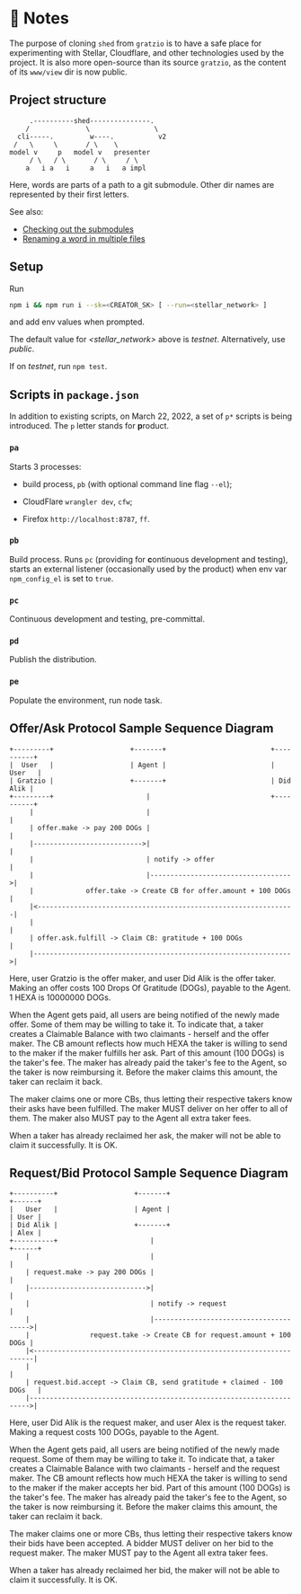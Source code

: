 # 👷 Notes

The purpose of cloning `shed` from `gratzio` is to have a safe place for experimenting with Stellar, Cloudflare, and other technologies used by the project. It is also more open-source than its source `gratzio`, as the content of its `www/view` dir is now public.

## Project structure

```
     .----------shed---------------.
    /              \                \
  cli-----.         w----.           v2
 /   \     \       / \    \
model v     p   model v   presenter
     / \   / \       / \     / \
    a   i a   i     a   i   a impl
```
Here, words are parts of a path to a git submodule. Other dir names are represented by their first letters.

See also: 

- [Checking out the submodules](https://stackoverflow.com/questions/11893678/warning-remote-head-refers-to-nonexistent-ref-unable-to-checkout)
- [Renaming a word in multiple files](https://stackoverflow.com/questions/11392478/how-to-replace-a-string-in-multiple-files-in-linux-command-line)

## Setup

Run

```bash
npm i && npm run i --sk=<CREATOR_SK> [ --run=<stellar_network> ]
```

and add env values when prompted. 

The default value for *\<stellar_network\>* above is *testnet*. Alternatively, use *public*.

If on *testnet*, run `npm test`.

## Scripts in `package.json`

In addition to existing scripts, on March 22, 2022, a set of `p*` scripts is being introduced. The `p` letter stands for **p**roduct.

### `pa`

Starts 3 processes:

- build process, `pb` (with optional command line flag `--el`);

- CloudFlare `wrangler dev`, `cfw`;

- Firefox `http://localhost:8787`, `ff`.

### `pb`

Build process. Runs `pc` (providing for **c**ontinuous development and testing), starts an external listener (occasionally used by the product) when env var `npm_config_el` is set to `true`.

### `pc`

Continuous development and testing, pre-committal.

### `pd`

Publish the distribution.

### `pe`

Populate the environment, run node task.

## Offer/Ask Protocol Sample Sequence Diagram

```
+---------+                   +-------+                          +----------+
|  User   |                   | Agent |                          |   User   |
| Gratzio |                   +-------+                          | Did Alik |
+---------+                       |                              +----------+
     |                            |                                    |
     | offer.make -> pay 200 DOGs |                                    | 
     |--------------------------->|                                    |
     |                            | notify -> offer                    |
     |                            |----------------------------------->|
     |             offer.take -> Create CB for offer.amount + 100 DOGs |
     |<----------------------------------------------------------------|
     |                                                                 |  
     | offer.ask.fulfill -> Claim CB: gratitude + 100 DOGs             |
     |---------------------------------------------------------------->|
```
Here, user Gratzio is the offer maker, and user Did Alik is the offer taker. Making an offer costs 100 Drops Of Gratitude (DOGs), payable to the Agent. 1 HEXA is 10000000 DOGs.

When the Agent gets paid, all users are being notified of the newly made offer. Some of them may be willing to take it. To indicate that, a taker creates a Claimable Balance with two claimants - herself and the offer maker. The CB amount reflects how much HEXA the taker is willing to send to the maker if the maker fulfills her ask. Part of this amount (100 DOGs) is the taker's fee. The maker has already paid the taker's fee to the Agent, so the taker is now reimbursing it. Before the maker claims this amount, the taker can reclaim it back.

The maker claims one or more CBs, thus letting their respective takers know their asks have been fulfilled. The maker MUST deliver on her offer to all of them. The maker also MUST pay to the Agent all extra taker fees.

When a taker has already reclaimed her ask, the maker will not be able to claim it successfully. It is OK.

## Request/Bid Protocol Sample Sequence Diagram

```
+----------+                   +-------+                               +------+
|   User   |                   | Agent |                               | User |
| Did Alik |                   +-------+                               | Alex |
+----------+                       |                                   +------+
    |                              |                                        |
    | request.make -> pay 200 DOGs |                                        |
    |----------------------------->|                                        |
    |                              | notify -> request                      |
    |                              |--------------------------------------->|
    |               request.take -> Create CB for request.amount + 100 DOGs |
    |<----------------------------------------------------------------------|
    |                                                                       |
    | request.bid.accept -> Claim CB, send gratitude + claimed - 100 DOGs   |
    |---------------------------------------------------------------------->|
```
Here, user Did Alik is the request maker, and user Alex is the request taker. Making a request costs 100 DOGs, payable to the Agent.

When the Agent gets paid, all users are being notified of the newly made request. Some of them may be willing to take it. To indicate that, a taker creates a Claimable Balance with two claimants - herself and the request maker. The CB amount reflects how much HEXA the taker is willing to send to the maker if the maker accepts her bid. Part of this amount (100 DOGs) is the taker's fee. The maker has already paid the taker's fee to the Agent, so the taker is now reimbursing it. Before the maker claims this amount, the taker can reclaim it back.

The maker claims one or more CBs, thus letting their respective takers know their bids have been accepted. A bidder MUST deliver on her bid to the request maker. The maker MUST pay to the Agent all extra taker fees.

When a taker has already reclaimed her bid, the maker will not be able to claim it successfully. It is OK.

